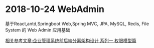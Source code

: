 # 2018-10-24 WebAdmin
基于React,antd,Springboot Web,Spring MVC, JPA, MySQL, Redis, File System 的 Web Admin 应用基础

[相关参考文章:企业管理系统前后端分离架构设计 系列一 权限模型篇](https://segmentfault.com/a/1190000016766750)


